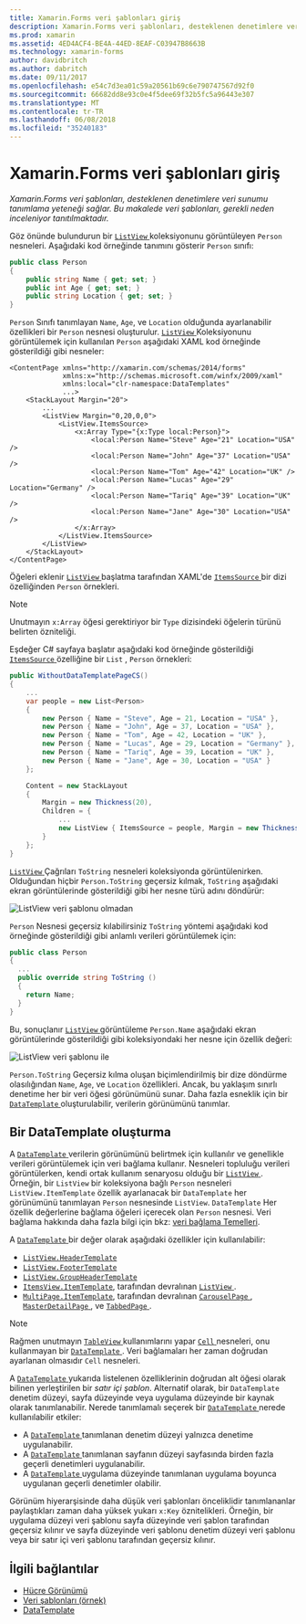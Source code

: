 ```yaml
---
title: Xamarin.Forms veri şablonları giriş
description: Xamarin.Forms veri şablonları, desteklenen denetimlere veri sunumu tanımlama yeteneği sağlar. Bu makalede veri şablonları, gerekli neden inceleniyor tanıtılmaktadır.
ms.prod: xamarin
ms.assetid: 4ED4ACF4-BE4A-44ED-8EAF-C03947B8663B
ms.technology: xamarin-forms
author: davidbritch
ms.author: dabritch
ms.date: 09/11/2017
ms.openlocfilehash: e54c7d3ea01c59a20561b69c6e790747567d92f0
ms.sourcegitcommit: 66682dd8e93c0e4f5dee69f32b5fc5a96443e307
ms.translationtype: MT
ms.contentlocale: tr-TR
ms.lasthandoff: 06/08/2018
ms.locfileid: "35240183"
---
```

# <a name="introduction-to-xamarinforms-data-templates"></a>Xamarin.Forms veri şablonları giriş

_Xamarin.Forms veri şablonları, desteklenen denetimlere veri sunumu tanımlama yeteneği sağlar. Bu makalede veri şablonları, gerekli neden inceleniyor tanıtılmaktadır._

Göz önünde bulundurun bir [ `ListView` ](https://developer.xamarin.com/api/type/Xamarin.Forms.ListView/) koleksiyonunu görüntüleyen `Person` nesneleri. Aşağıdaki kod örneğinde tanımını gösterir `Person` sınıfı:

```csharp
public class Person
{
    public string Name { get; set; }
    public int Age { get; set; }
    public string Location { get; set; }
}
```

`Person` Sınıfı tanımlayan `Name`, `Age`, ve `Location` olduğunda ayarlanabilir özellikleri bir `Person` nesnesi oluşturulur. [ `ListView` ](https://developer.xamarin.com/api/type/Xamarin.Forms.ListView/) Koleksiyonunu görüntülemek için kullanılan `Person` aşağıdaki XAML kod örneğinde gösterildiği gibi nesneler:

```xaml
<ContentPage xmlns="http://xamarin.com/schemas/2014/forms"
             xmlns:x="http://schemas.microsoft.com/winfx/2009/xaml"
             xmlns:local="clr-namespace:DataTemplates"
             ...>
    <StackLayout Margin="20">
        ...
        <ListView Margin="0,20,0,0">
            <ListView.ItemsSource>
                <x:Array Type="{x:Type local:Person}">
                    <local:Person Name="Steve" Age="21" Location="USA" />
                    <local:Person Name="John" Age="37" Location="USA" />
                    <local:Person Name="Tom" Age="42" Location="UK" />
                    <local:Person Name="Lucas" Age="29" Location="Germany" />
                    <local:Person Name="Tariq" Age="39" Location="UK" />
                    <local:Person Name="Jane" Age="30" Location="USA" />
                </x:Array>
            </ListView.ItemsSource>
        </ListView>
    </StackLayout>
</ContentPage>
```

Öğeleri eklenir [ `ListView` ](https://developer.xamarin.com/api/type/Xamarin.Forms.ListView/) başlatma tarafından XAML'de [ `ItemsSource` ](https://developer.xamarin.com/api/property/Xamarin.Forms.ItemsView%3CTVisual%3E.ItemsSource/) bir dizi özelliğinden `Person` örnekleri.

> [!NOTE]
> Unutmayın `x:Array` öğesi gerektiriyor bir `Type` dizisindeki öğelerin türünü belirten özniteliği.

Eşdeğer C# sayfaya başlatır aşağıdaki kod örneğinde gösterildiği [ `ItemsSource` ](https://developer.xamarin.com/api/property/Xamarin.Forms.ItemsView%3CTVisual%3E.ItemsSource/) özelliğine bir `List` , `Person` örnekleri:

```csharp
public WithoutDataTemplatePageCS()
{
    ...
    var people = new List<Person>
    {
        new Person { Name = "Steve", Age = 21, Location = "USA" },
        new Person { Name = "John", Age = 37, Location = "USA" },
        new Person { Name = "Tom", Age = 42, Location = "UK" },
        new Person { Name = "Lucas", Age = 29, Location = "Germany" },
        new Person { Name = "Tariq", Age = 39, Location = "UK" },
        new Person { Name = "Jane", Age = 30, Location = "USA" }
    };

    Content = new StackLayout
    {
        Margin = new Thickness(20),
        Children = {
            ...
            new ListView { ItemsSource = people, Margin = new Thickness(0, 20, 0, 0) }
        }
    };
}
```

[ `ListView` ](https://developer.xamarin.com/api/type/Xamarin.Forms.ListView/) Çağrıları `ToString` nesneleri koleksiyonda görüntülenirken. Olduğundan hiçbir `Person.ToString` geçersiz kılmak, `ToString` aşağıdaki ekran görüntülerinde gösterildiği gibi her nesne türü adını döndürür:

![](introduction-images/no-data-template.png "ListView veri şablonu olmadan")

`Person` Nesnesi geçersiz kılabilirsiniz `ToString` yöntemi aşağıdaki kod örneğinde gösterildiği gibi anlamlı verileri görüntülemek için:

```csharp
public class Person
{
  ...
  public override string ToString ()
  {
    return Name;
  }
}
```

Bu, sonuçlanır [ `ListView` ](https://developer.xamarin.com/api/type/Xamarin.Forms.ListView/) görüntüleme `Person.Name` aşağıdaki ekran görüntülerinde gösterildiği gibi koleksiyondaki her nesne için özellik değeri:

![](introduction-images/override-tostring.png "ListView veri şablonu ile")

`Person.ToString` Geçersiz kılma oluşan biçimlendirilmiş bir dize döndürme olasılığından `Name`, `Age`, ve `Location` özellikleri. Ancak, bu yaklaşım sınırlı denetime her bir veri öğesi görünümünü sunar. Daha fazla esneklik için bir [ `DataTemplate` ](https://developer.xamarin.com/api/type/Xamarin.Forms.DataTemplate/) oluşturulabilir, verilerin görünümünü tanımlar.

## <a name="creating-a-datatemplate"></a>Bir DataTemplate oluşturma

A [ `DataTemplate` ](https://developer.xamarin.com/api/type/Xamarin.Forms.DataTemplate/) verilerin görünümünü belirtmek için kullanılır ve genellikle verileri görüntülemek için veri bağlama kullanır. Nesneleri topluluğu verileri görüntülerken, kendi ortak kullanım senaryosu olduğu bir [ `ListView` ](https://developer.xamarin.com/api/type/Xamarin.Forms.ListView/). Örneğin, bir `ListView` bir koleksiyona bağlı `Person` nesneleri `ListView.ItemTemplate` özellik ayarlanacak bir `DataTemplate` her görünümünü tanımlayan `Person` nesnesinde `ListView`. `DataTemplate` Her özellik değerlerine bağlama öğeleri içerecek olan `Person` nesnesi. Veri bağlama hakkında daha fazla bilgi için bkz: [veri bağlama Temelleri](~/xamarin-forms/xaml/xaml-basics/data-binding-basics.md).

A [ `DataTemplate` ](https://developer.xamarin.com/api/type/Xamarin.Forms.DataTemplate/) bir değer olarak aşağıdaki özellikler için kullanılabilir:

- [`ListView.HeaderTemplate`](https://developer.xamarin.com/api/property/Xamarin.Forms.ListView.HeaderTemplate/)
- [`ListView.FooterTemplate`](https://developer.xamarin.com/api/property/Xamarin.Forms.ListView.FooterTemplate/)
- [`ListView.GroupHeaderTemplate`](https://developer.xamarin.com/api/property/Xamarin.Forms.ListView.GroupHeaderTemplate/)
- [`ItemsView.ItemTemplate`](https://developer.xamarin.com/api/type/Xamarin.Forms.ItemsView%3CTVisual%3E/), tarafından devralınan [ `ListView` ](https://developer.xamarin.com/api/type/Xamarin.Forms.ListView/).
- [`MultiPage.ItemTemplate`](https://developer.xamarin.com/api/type/Xamarin.Forms.MultiPage%3CT%3E/), tarafından devralınan [ `CarouselPage` ](https://developer.xamarin.com/api/type/Xamarin.Forms.CarouselPage/), [ `MasterDetailPage` ](https://developer.xamarin.com/api/type/Xamarin.Forms.MasterDetailPage/), ve [ `TabbedPage` ](https://developer.xamarin.com/api/type/Xamarin.Forms.TabbedPage/).

> [!NOTE]
> Rağmen unutmayın [ `TableView` ](https://developer.xamarin.com/api/type/Xamarin.Forms.TableView/) kullanımlarını yapar [ `Cell` ](https://developer.xamarin.com/api/type/Xamarin.Forms.Cell/) nesneleri, onu kullanmayan bir [ `DataTemplate` ](https://developer.xamarin.com/api/type/Xamarin.Forms.DataTemplate/). Veri bağlamaları her zaman doğrudan ayarlanan olmasıdır `Cell` nesneleri.

A [ `DataTemplate` ](https://developer.xamarin.com/api/type/Xamarin.Forms.DataTemplate/) yukarıda listelenen özelliklerinin doğrudan alt öğesi olarak bilinen yerleştirilen bir *satır içi şablon*. Alternatif olarak, bir `DataTemplate` denetim düzeyi, sayfa düzeyinde veya uygulama düzeyinde bir kaynak olarak tanımlanabilir. Nerede tanımlamalı seçerek bir [ `DataTemplate` ](https://developer.xamarin.com/api/type/Xamarin.Forms.DataTemplate/) nerede kullanılabilir etkiler:

- A [ `DataTemplate` ](https://developer.xamarin.com/api/type/Xamarin.Forms.DataTemplate/) tanımlanan denetim düzeyi yalnızca denetime uygulanabilir.
- A [ `DataTemplate` ](https://developer.xamarin.com/api/type/Xamarin.Forms.DataTemplate/) tanımlanan sayfanın düzeyi sayfasında birden fazla geçerli denetimleri uygulanabilir.
- A [ `DataTemplate` ](https://developer.xamarin.com/api/type/Xamarin.Forms.DataTemplate/) uygulama düzeyinde tanımlanan uygulama boyunca uygulanan geçerli denetimler olabilir.

Görünüm hiyerarşisinde daha düşük veri şablonları önceliklidir tanımlananlar paylaştıkları zaman daha yüksek yukarı `x:Key` öznitelikleri. Örneğin, bir uygulama düzeyi veri şablonu sayfa düzeyinde veri şablon tarafından geçersiz kılınır ve sayfa düzeyinde veri şablonu denetim düzeyi veri şablonu veya bir satır içi veri şablonu tarafından geçersiz kılınır.


## <a name="related-links"></a>İlgili bağlantılar

- [Hücre Görünümü](~/xamarin-forms/user-interface/listview/customizing-cell-appearance.md)
- [Veri şablonları (örnek)](https://developer.xamarin.com/samples/xamarin-forms/templates/datatemplates/)
- [DataTemplate](https://developer.xamarin.com/api/type/Xamarin.Forms.DataTemplate/)
